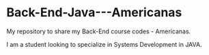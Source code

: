 # Back-End-Java---Americanas
My repository to share my Back-End course codes - Americanas.

I am a student looking to specialize in Systems Development in JAVA.

